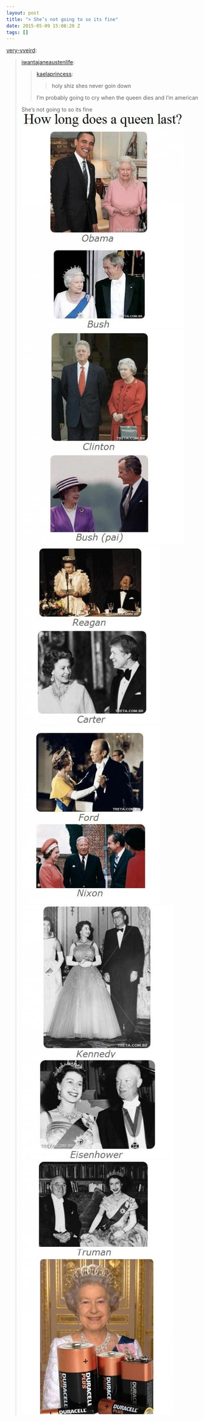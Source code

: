 ```yaml
---
layout: post
title: "> She’s not going to so its fine"
date: 2015-05-09 15:08:20 Z
tags: []
---
```

[very-vveird](http://very-vveird.tumblr.com/post/49749446389/iwantajaneaustenlife-kaelaprincess-holy-shiz):

> [iwantajaneaustenlife](http://iwantajaneaustenlife.tumblr.com/post/48800203461/kaelaprincess-holy-shiz-shes-never-goin-down):
> 
> > [kaelaprincess](http://kaelaprincess.tumblr.com/post/36949331437):
> > 
> > > holy shiz shes never goin down
> > 
> > I’m probably going to cry when the queen dies and I’m american
> 
> She’s not going to so its fine
![](/media/2015/05/118527292974_0.jpg)
![](/media/2015/05/118527292974_1.jpg)
![](/media/2015/05/118527292974_2.jpg)
![](/media/2015/05/118527292974_3.jpg)
![](/media/2015/05/118527292974_4.jpg)
![](/media/2015/05/118527292974_5.jpg)
